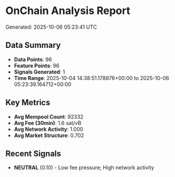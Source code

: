# OnChain Analysis Report
Generated: 2025-10-06 05:23:41 UTC

## Data Summary
- **Data Points**: 96
- **Feature Points**: 96
- **Signals Generated**: 1
- **Time Range**: 2025-10-04 14:38:51.178876+00:00 to 2025-10-06 05:23:39.164712+00:00

## Key Metrics
- **Avg Mempool Count**: 92332
- **Avg Fee (30min)**: 1.6 sat/vB
- **Avg Network Activity**: 1.000
- **Avg Market Structure**: 0.702

## Recent Signals
- **NEUTRAL** (0.10) - Low fee pressure; High network activity
